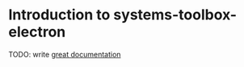 # Introduction to systems-toolbox-electron

TODO: write [great documentation](http://jacobian.org/writing/what-to-write/)

